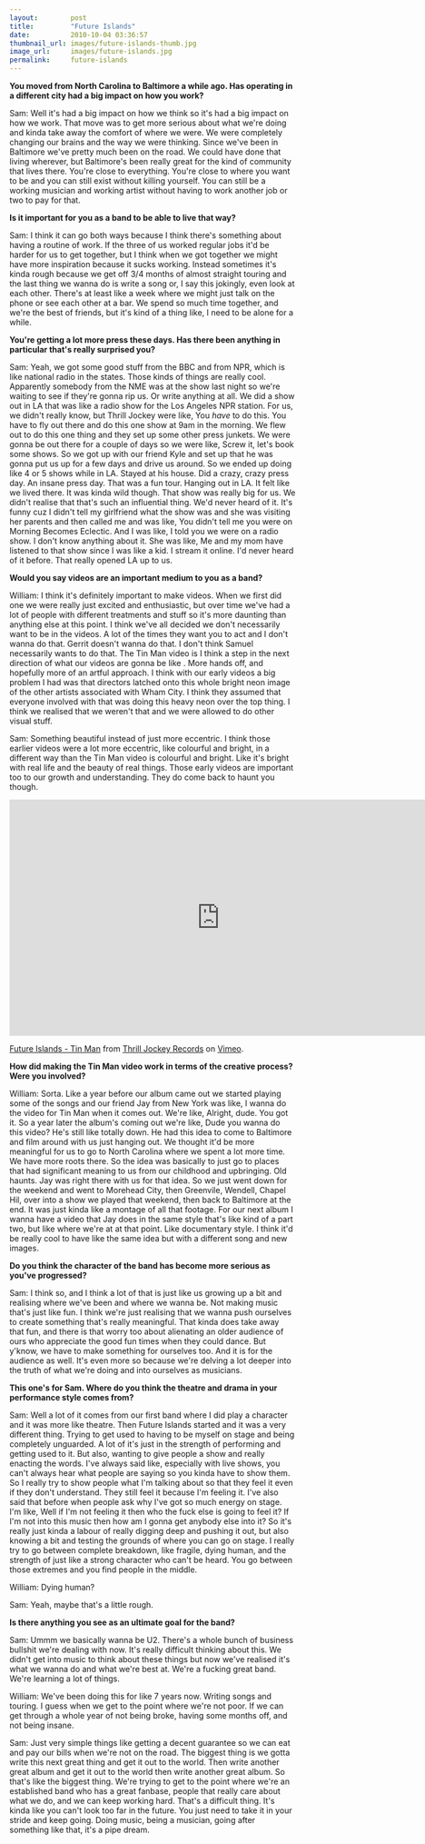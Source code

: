 ```yaml
---
layout:        post
title:         "Future Islands"
date:          2010-10-04 03:36:57
thumbnail_url: images/future-islands-thumb.jpg
image_url:     images/future-islands.jpg
permalink:     future-islands
---
```


<b>You moved from North Carolina to Baltimore a while ago. Has operating in a different city had a big impact on how you work?</b>

Sam: Well it's had a big impact on how we think so it's had a big impact on how we work. That move was to get more serious about what we're doing and kinda take away the comfort of where we were. We were completely changing our brains and the way we were thinking. Since we've been in Baltimore we've pretty much been on the road. We could have done that living wherever, but Baltimore's been really great for the kind of community that lives there. You're close to everything. You're close to where you want to be and you can still exist without killing yourself.  You can still be a working musician and working artist without having to work another job or two to pay for that.

<b>Is it important for you as a band to be able to live that way?</b>

Sam: I think it can go both ways because I think there's something about having a routine of work. If the three of us worked regular jobs it'd be harder for us to get together, but I think when we got together we might have more inspiration because it sucks working. Instead sometimes it's kinda rough because we get off 3/4 months of almost straight touring and the last thing we wanna do is write a song or, I say this jokingly, even look at each other. There's at least like a week where we might just talk on the phone or see each other at a bar. We spend so much time together, and we're the best of friends, but it's kind of a thing like, I need to be alone for a while.

<b>You're getting a lot more press these days. Has there been anything in particular that's really surprised you?</b>

Sam: Yeah, we got some good stuff from the BBC and from NPR, which is like national radio in the states. Those kinds of things are really cool. Apparently somebody from the NME was at the show last night so we're waiting to see if they're gonna rip us. Or write anything at all. We did a show out in LA that was like a radio show for the Los Angeles NPR station. For us, we didn't really know, but Thrill Jockey were like, You <i>have</i> to do this. You have to fly out there and do this one show at 9am in the morning. We flew out to do this one thing and they set up some other press junkets. We were gonna be out there for a couple of days so we were like, Screw it, let's book some shows. So we got up with our friend Kyle and set up that he was gonna put us up for a few days and drive us around. So we ended up doing like 4 or 5 shows while in LA. Stayed at his house. Did a crazy, crazy press day. An insane press day. That was a fun tour. Hanging out in LA. It felt like we lived there. It was kinda wild though. That show was really big for us. We didn't realise that that's such an influential thing. We'd never heard of it. It's funny cuz I didn't tell my girlfriend what the show was and she was visiting her parents and then called me and was like, You didn't tell me you were on Morning Becomes Eclectic. And I was like, I told you we were on a radio show. I don't know anything about it. She was like, Me and my mom have listened to that show since I was like a kid. I stream it online. I'd never heard of it before. That really opened LA up to us.

<b>Would you say videos are an important medium to you as a band?</b>

William: I think it's definitely important to make videos. When we first did one we were really just excited and enthusiastic, but over time we've had a lot of people with different treatments and stuff so it's more daunting than anything else at this point. I think we've all decided we don't necessarily want to be in the videos. A lot of the times they want you to act and I don't wanna do that. Gerrit doesn't wanna do that. I don't think Samuel necessarily wants to do that. The Tin Man video is I think a step in the next direction of what our videos are gonna be like . More hands off, and hopefully more of an artful approach.  I think with our early videos a big problem I had was that directors latched onto this whole bright neon image of the other artists associated with Wham City. I think they assumed that everyone involved with that was doing this heavy neon over the top thing. I think we realised that we weren't that and we were allowed to do other visual stuff.

Sam: Something beautiful instead of just more eccentric. I think those earlier videos were a lot more eccentric, like colourful and bright, in a different way than the Tin Man video is colourful and bright. Like it's bright with real life and the beauty of real things. Those early videos are important too to our growth and understanding. They do come back to haunt you though.

<iframe src=http://player.vimeo.com/video/10750607?title=0&amp;portrait=0&amp;color=ff9933 width=740 height=416 frameborder=0></iframe><p><a href=http://vimeo.com/10750607>Future Islands - Tin Man</a> from <a href=http://vimeo.com/thrilljockey>Thrill Jockey Records</a> on <a href=http://vimeo.com>Vimeo</a>.</p>

<b>How did making the Tin Man video work in terms of the creative process? Were you involved?</b>

William: Sorta. Like a year before our album came out we started playing some of the songs and our friend Jay from New York was like, I wanna do the video for Tin Man when it comes out. We're like, Alright, dude. You got it. So a year later the album's coming out we're like, Dude you wanna do this video? He's still like totally down. He had this idea to come to Baltimore and film around with us just hanging out. We thought it'd be more meaningful for us to go to North Carolina where we spent a lot more time. We have more roots there. So the idea was basically to just go to places that had significant meaning to us from our childhood and upbringing. Old haunts. Jay was right there with us for that idea. So we just went down for the weekend and went to Morehead City, then Greenvile, Wendell, Chapel Hil, over into a show we played that weekend, then back to Baltimore at the end. It was just kinda like a montage of all that footage. For our next album I wanna have a video that Jay does in the same style that's like kind of a part two, but like where we're at at that point. Like documentary style. I think it'd be really cool to have like the same idea but with a different song and new images.

<b>Do you think the character of the band has become more serious as you've progressed?</b>

Sam: I think so, and I think a lot of that is just like us growing up a bit and realising where we've been and where we wanna be. Not making music that's just like fun. I think we're just realising that we wanna push ourselves to create something that's really meaningful. That kinda does take away that fun, and there is that worry too about alienating an older audience of ours who appreciate the good fun times when they could dance. But y'know, we have to make something for ourselves too. And it is for the audience as well. It's even more so because we're delving a lot deeper into the truth of what we're doing and into ourselves as musicians.

<b>This one's for Sam. Where do you think the theatre and drama in your performance style comes from?</b>

Sam: Well a lot of it comes from our first band where I did play a character and it was more like theatre. Then Future Islands started and it was a very different thing. Trying to get used to having to be myself on stage and being completely unguarded. A lot of it's just in the strength of performing and getting used to it. But also, wanting to give people a show and really enacting the words. I've always said like, especially with live shows, you can't always hear what people are saying so you kinda have to show them. So I really try to show people what I'm talking about so that they feel it even if they don't understand. They still feel it because I'm feeling it. I've also said that before when people ask why I've got so much energy on stage. I'm like, Well if I'm not feeling it then who the fuck else is going to feel it? If I'm not into this music then how am I gonna get anybody else into it? So it's really just kinda a labour of really digging deep and pushing it out, but also knowing a bit and testing the grounds of where you can go on stage. I really try to go between complete breakdown, like fragile, dying human, and the strength of just like a strong character who can't be heard. You go between those extremes and you find people in the middle.

William: Dying human?

Sam: Yeah, maybe that's a little rough.

<b>Is there anything you see as an ultimate goal for the band?</b>

Sam: Ummm we basically wanna be U2. There's a whole bunch of business bullshit we're dealing with now. It's really difficult thinking about this. We didn't get into music to think about these things but now we've realised it's what we wanna do and what we're best at. We're a fucking great band. We're learning a lot of things.

William: We've been doing this for like 7 years now. Writing songs and touring. I guess when we get to the point where we're not poor. If we can get through a whole year of not being broke, having some months off, and not being insane.

Sam: Just very simple things like getting a decent guarantee so we can eat and pay our bills when we're not on the road. The biggest thing is we gotta write this next great thing and get it out to the world. Then write another great album and get it out to the world then write another great album. So that's like the biggest thing. We're trying to get to the point where we're an established band who has a great fanbase, people that really care about what we do, and we can keep working hard. That's a difficult thing. It's kinda like you can't look too far in the future. You just need to take it in your stride and keep going. Doing music, being a musician, going after something like that, it's a pipe dream.